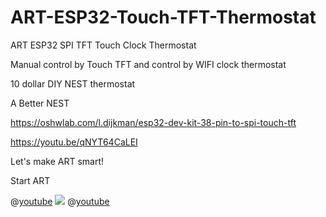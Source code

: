 # ART-ESP32-Touch-TFT-Thermostat

ART ESP32 SPI TFT Touch Clock Thermostat

Manual control by Touch TFT and control by WIFI clock thermostat

10 dollar DIY NEST thermostat

A Better NEST

https://oshwlab.com/l.dijkman/esp32-dev-kit-38-pin-to-spi-touch-tft


https://youtu.be/qNYT64CaLEI



Let's make ART smart!

Start ART

@[youtube](http://youtu.be/qNYT64CaLEI)
<img src="https://image.easyeda.com/pullimage/0pvffSdQuBwEW5eRixJsPd3uQcttBgp2v1z47P3t.jpeg">
@[youtube](http://youtu.be/qNYT64CaLEI)

